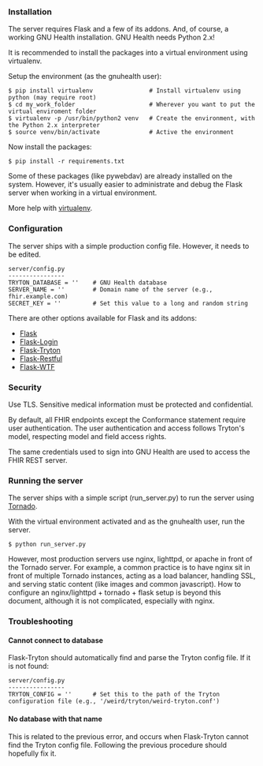 ### Installation

The server requires Flask and a few of its addons. And, of course, a working GNU Health installation. GNU Health needs Python 2.x!

It is recommended to install the packages into a virtual environment using virtualenv.

Setup the environment (as the gnuhealth user):

    $ pip install virtualenv                # Install virtualenv using python (may require root)
    $ cd my_work_folder                     # Wherever you want to put the virtual enviroment folder
    $ virtualenv -p /usr/bin/python2 venv   # Create the environment, with the Python 2.x interpreter
    $ source venv/bin/activate              # Active the environment

Now install the packages:

    $ pip install -r requirements.txt

Some of these packages (like pywebdav) are already installed on the system. However, it's usually easier to administrate and debug the Flask server when working in a virtual environment.

More help with [virtualenv](http://docs.python-guide.org/en/latest/dev/virtualenvs/).

### Configuration

The server ships with a simple production config file. However, it needs to be edited.

    server/config.py
    ----------------
    TRYTON_DATABASE = ''    # GNU Health database
    SERVER_NAME = ''        # Domain name of the server (e.g., fhir.example.com)
    SECRET_KEY = ''         # Set this value to a long and random string

There are other options available for Flask and its addons:
* [Flask](http://flask.pocoo.org/docs/latest/)
* [Flask-Login](https://flask-login.readthedocs.org/en/latest/)
* [Flask-Tryton](https://code.google.com/p/flask-tryton/)
* [Flask-Restful](http://flask-restful.readthedocs.org/en/latest/)
* [Flask-WTF](https://flask-wtf.readthedocs.org/en/latest/)

### Security

Use TLS. Sensitive medical information must be protected and confidential.

By default, all FHIR endpoints except the Conformance statement require user authentication. The user authentication and access follows Tryton's model, respecting model and field access rights.

The same credentials used to sign into GNU Health are used to access the FHIR REST server.

### Running the server

The server ships with a simple script (run_server.py) to run the server using [Tornado](http://www.tornadoweb.org/en/stable/).

With the virtual environment activated and as the gnuhealth user, run the server.

    $ python run_server.py

However, most production servers use nginx, lighttpd, or apache in front of the Tornado server. For example, a common practice is to have nginx sit in front of multiple Tornado instances, acting as a load balancer, handling SSL, and serving static content (like images and common javascript). How to configure an nginx/lighttpd + tornado + flask setup is beyond this document, although it is not complicated, especially with nginx.

### Troubleshooting

#### Cannot connect to database

Flask-Tryton should automatically find and parse the Tryton config file. If it is not found:

    server/config.py
    ----------------
    TRYTON_CONFIG = ''      # Set this to the path of the Tryton configuration file (e.g., '/weird/tryton/weird-tryton.conf')

#### No database with that name

This is related to the previous error, and occurs when Flask-Tryton cannot find the Tryton config file. Following the previous procedure should hopefully fix it.
